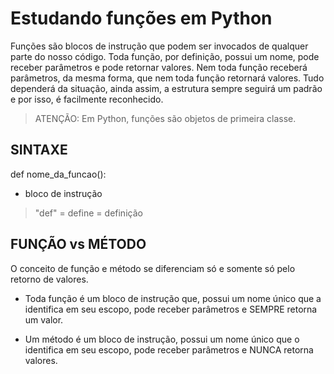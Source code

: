# Estudando funções em Python


Funções são blocos de instrução que podem ser invocados de qualquer parte do nosso código. Toda função, por definição, possui um nome, pode receber parâmetros e pode retornar valores. Nem toda função receberá parâmetros, da mesma forma, que nem toda função retornará valores. Tudo dependerá da situação, ainda assim, a estrutura sempre seguirá um padrão e por isso, é facilmente reconhecido.


>ATENÇÃO: Em Python, funções são objetos de primeira classe.


## SINTAXE
def nome_da_funcao():
- bloco de instrução

> "def" = define = definição


## FUNÇÃO vs MÉTODO
O conceito de função e método se diferenciam só e somente só pelo retorno de valores.

- Toda função é um bloco de instrução que, possui um nome único que a identifica em seu escopo, pode receber parâmetros e SEMPRE retorna um valor.

- Um método é um bloco de instrução, possui um nome único que o identifica em seu escopo, pode receber parâmetros e NUNCA retorna valores.
